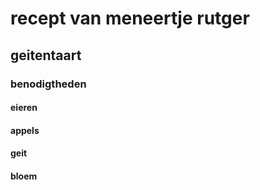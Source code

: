# recept van meneertje rutger
## geitentaart
### benodigtheden
#### eieren
#### appels 
#### geit 
#### bloem

